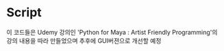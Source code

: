 Script
===
이 코드들은 Udemy 강의인 'Python for Maya : Artist Friendly Programming'의 강의 내용을 따라 만들었으며 추후에 GUI버젼으로 개선할 예정
